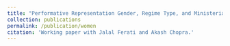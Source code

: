 ```yaml
---
title: "Performative Representation Gender, Regime Type, and Ministerial Appointments"
collection: publications
permalink: /publication/women
citation: 'Working paper with Jalal Ferati and Akash Chopra.'
---
```

